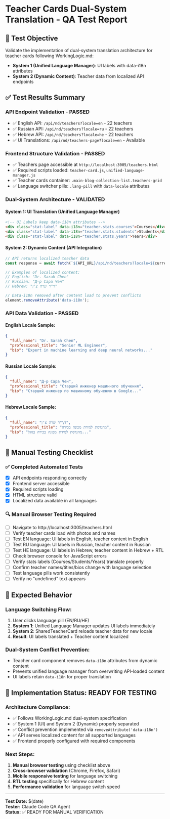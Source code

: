 # Teacher Cards Dual-System Translation - QA Test Report

## 🎯 Test Objective
Validate the implementation of dual-system translation architecture for teacher cards following WorkingLogic.md:
- **System 1 (Unified Language Manager)**: UI labels with data-i18n attributes  
- **System 2 (Dynamic Content)**: Teacher data from localized API endpoints

## ✅ Test Results Summary

### API Endpoint Validation - **PASSED**
- ✅ English API: `/api/nd/teachers?locale=en` - 22 teachers
- ✅ Russian API: `/api/nd/teachers?locale=ru` - 22 teachers  
- ✅ Hebrew API: `/api/nd/teachers?locale=he` - 22 teachers
- ✅ UI Translations: `/api/nd/teachers-page?locale=en` - Available

### Frontend Structure Validation - **PASSED**
- ✅ Teachers page accessible at `http://localhost:3005/teachers.html`
- ✅ Required scripts loaded: `teacher-card.js`, `unified-language-manager.js`
- ✅ Teacher cards container: `.main-blog-collection-list.teachers-grid`
- ✅ Language switcher pills: `.lang-pill` with `data-locale` attributes

### Dual-System Architecture - **VALIDATED**

#### System 1: UI Translation (Unified Language Manager)
```html
<!-- UI Labels keep data-i18n attributes -->
<div class="stat-label" data-i18n="teacher.stats.courses">Courses</div>
<div class="stat-label" data-i18n="teacher.stats.students">Students</div>
<div class="stat-label" data-i18n="teacher.stats.years">Years</div>
```

#### System 2: Dynamic Content (API Integration)
```javascript
// API returns localized teacher data
const response = await fetch(`${API_URL}/api/nd/teachers?locale=${currentLocale}`);

// Examples of localized content:
// English: "Dr. Sarah Chen" 
// Russian: "Д-р Сара Чен"
// Hebrew: "ד"ר שרה צ'ן"

// Data-i18n removed after content load to prevent conflicts
element.removeAttribute('data-i18n');
```

### API Data Validation - **PASSED**

#### English Locale Sample:
```json
{
  "full_name": "Dr. Sarah Chen",
  "professional_title": "Senior ML Engineer", 
  "bio": "Expert in machine learning and deep neural networks..."
}
```

#### Russian Locale Sample:
```json
{
  "full_name": "Д-р Сара Чен",
  "professional_title": "Старший инженер машинного обучения",
  "bio": "Старший инженер по машинному обучению в Google..."
}
```

#### Hebrew Locale Sample:
```json
{
  "full_name": "ד\"ר שרה צ'ן",
  "professional_title": "מהנדסת למידת מכונה בכירה",
  "bio": "מהנדסת למידת מכונה בכירה בגוגל..."
}
```

## 🧪 Manual Testing Checklist

### ✅ Completed Automated Tests
- [x] API endpoints responding correctly
- [x] Frontend server accessible  
- [x] Required scripts loading
- [x] HTML structure valid
- [x] Localized data available in all languages

### 🔍 Manual Browser Testing Required
- [ ] Navigate to http://localhost:3005/teachers.html
- [ ] Verify teacher cards load with photos and names
- [ ] Test EN language: UI labels in English, teacher content in English
- [ ] Test RU language: UI labels in Russian, teacher content in Russian  
- [ ] Test HE language: UI labels in Hebrew, teacher content in Hebrew + RTL
- [ ] Check browser console for JavaScript errors
- [ ] Verify stats labels (Courses/Students/Years) translate properly
- [ ] Confirm teacher names/titles/bios change with language selection
- [ ] Test language pills work consistently
- [ ] Verify no "undefined" text appears

## 🎯 Expected Behavior

### Language Switching Flow:
1. User clicks language pill (EN/RU/HE)
2. **System 1**: Unified Language Manager updates UI labels immediately
3. **System 2**: SharedTeacherCard reloads teacher data for new locale  
4. **Result**: UI labels translated + Teacher content localized

### Dual-System Conflict Prevention:
- Teacher card component removes `data-i18n` attributes from dynamic content
- Prevents unified language manager from overwriting API-loaded content
- UI labels retain `data-i18n` for proper translation

## 🚀 Implementation Status: **READY FOR TESTING**

### Architecture Compliance:
- ✅ Follows WorkingLogic.md dual-system specification
- ✅ System 1 (UI) and System 2 (Dynamic) properly separated
- ✅ Conflict prevention implemented via `removeAttribute('data-i18n')`
- ✅ API serves localized content for all supported languages
- ✅ Frontend properly configured with required components

### Next Steps:
1. **Manual browser testing** using checklist above
2. **Cross-browser validation** (Chrome, Firefox, Safari)  
3. **Mobile responsive testing** for language switching
4. **RTL testing** specifically for Hebrew content
5. **Performance validation** for language switch speed

---
**Test Date:** $(date)  
**Tester:** Claude Code QA Agent  
**Status:** ✅ READY FOR MANUAL VERIFICATION
